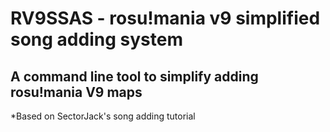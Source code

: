 # RV9SSAS - rosu!mania v9 simplified song adding system
## A command line tool to simplify adding rosu!mania V9 maps
*Based on SectorJack's song adding tutorial
